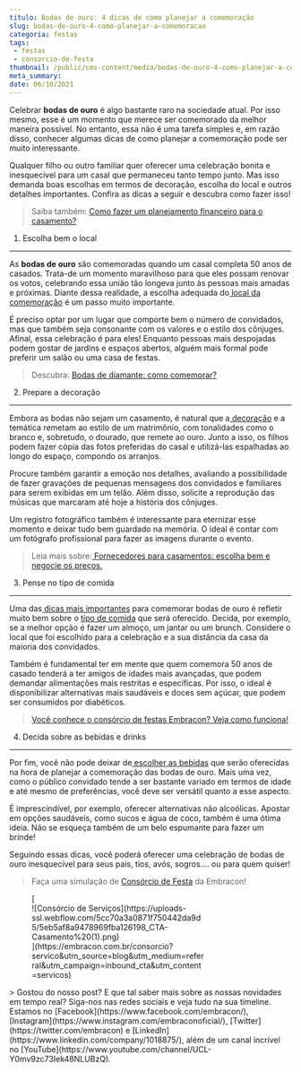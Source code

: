 ```yaml
---
titulo: Bodas de ouro: 4 dicas de como planejar a comemoração
slug: bodas-de-ouro-4-como-planejar-a-comemoracao
categoria: festas
tags:
 - festas
 - consorcio-de-festa
thumbnail: /public/cms-content/media/bodas-de-ouro-4-como-planejar-a-comemoracao.jpeg
meta_summary: 
date: 06/10/2021
---
```

Celebrar **bodas de ouro** é algo bastante raro na sociedade atual. Por isso mesmo, esse é um momento que merece ser comemorado da melhor maneira possível. No entanto, essa não é uma tarefa simples e, em razão disso, conhecer algumas dicas de como planejar a comemoração pode ser muito interessante.

Qualquer filho ou outro familiar quer oferecer uma celebração bonita e inesquecível para um casal que permaneceu tanto tempo junto. Mas isso demanda boas escolhas em termos de decoração, escolha do local e outros detalhes importantes. Confira as dicas a seguir e descubra como fazer isso!

> Saiba também: [Como fazer um planejamento financeiro para o casamento?](https://www.embracon.com.br/blog/como-fazer-um-planejamento-financeiro-para-o-casamento)

1. Escolha bem o local
----------------------

As **bodas de ouro** são comemoradas quando um casal completa 50 anos de casados. Trata-de um momento maravilhoso para que eles possam renovar os votos, celebrando essa união tão longeva junto às pessoas mais amadas e próximas. Diante dessa realidade, a escolha adequada do[ local da comemoração](https://www.embracon.com.br/blog/como-escolher-o-melhor-local-para-a-festa-de-casamento) é um passo muito importante.

É preciso optar por um lugar que comporte bem o número de convidados, mas que também seja consonante com os valores e o estilo dos cônjuges. Afinal, essa celebração é para eles! Enquanto pessoas mais despojadas podem gostar de jardins e espaços abertos, alguém mais formal pode preferir um salão ou uma casa de festas.

> Descubra: [Bodas de diamante: como comemorar?](https://www.embracon.com.br/blog/bodas-de-diamante-como-comemorar)

2. Prepare a decoração
----------------------

Embora as bodas não sejam um casamento, é natural que a[ decoração](https://www.embracon.com.br/blog/conheca-as-principais-tendencias-em-decoracao-de-casamento) e a temática remetam ao estilo de um matrimônio, com tonalidades como o branco e, sobretudo, o dourado, que remete ao ouro. Junto a isso, os filhos podem fazer cópia das fotos preferidas do casal e utilizá-las espalhadas ao longo do espaço, compondo os arranjos.

Procure também garantir a emoção nos detalhes, avaliando a possibilidade de fazer gravações de pequenas mensagens dos convidados e familiares para serem exibidas em um telão. Além disso, solicite a reprodução das músicas que marcaram até hoje a história dos cônjuges.

Um registro fotográfico também é interessante para eternizar esse momento e deixar tudo bem guardado na memória. O ideal é contar com um fotógrafo profissional para fazer as imagens durante o evento.

> Leia mais sobre:[ Fornecedores para casamentos: escolha bem e negocie os preços.](https://www.embracon.com.br/blog/fornecedores-para-casamentos-escolha-bem-e-negocie-os-precos)

3. Pense no tipo de comida
--------------------------

Uma das[ dicas mais importantes](https://www.embracon.com.br/blog/6-tendencias-de-casamento-que-voce-precisa-conhecer) para comemorar bodas de ouro é refletir muito bem sobre o [tipo de comida](https://www.embracon.com.br/blog/4-conselhos-para-escolher-o-menu-de-festa-de-casamento) que será oferecido. Decida, por exemplo, se a melhor opção é fazer um almoço, um jantar ou um brunch. Considere o local que foi escolhido para a celebração e a sua distância da casa da maioria dos convidados.

Também é fundamental ter em mente que quem comemora 50 anos de casado tenderá a ter amigos de idades mais avançadas, que podem demandar alimentações mais restritas e específicas. Por isso, o ideal é disponibilizar alternativas mais saudáveis e doces sem açúcar, que podem ser consumidos por diabéticos.

> [Você conhece o consórcio de festas Embracon? Veja como funciona!](https://www.embracon.com.br/blog/voce-conhece-o-consorcio-de-festas-embracon-veja-como-funciona)

4. Decida sobre as bebidas e drinks
-----------------------------------

Por fim, você não pode deixar de[ escolher as bebidas](https://www.embracon.com.br/blog/bebidas-no-casamento-como-escolher-e-calcular-a-quantidade-adequada) que serão oferecidas na hora de planejar a comemoração das bodas de ouro. Mais uma vez, como o público convidado tende a ser bastante variado em termos de idade e até mesmo de preferências, você deve ser versátil quanto a esse aspecto.

É imprescindível, por exemplo, oferecer alternativas não alcoólicas. Apostar em opções saudáveis, como sucos e água de coco, também é uma ótima ideia. Não se esqueça também de um belo espumante para fazer um brinde!

Seguindo essas dicas, você poderá oferecer uma celebração de bodas de ouro inesquecível para seus pais, tios, avós, sogros.... ou para quem quiser!

> Faça uma simulação de [Consórcio de Festa](https://www.embracon.com.br/consorcio-servicos) da Embracon!

<figure class="w-richtext-figure-type-image w-richtext-align-center" style="max-width:310px">[<div>![Consórcio de Serviços](https://uploads-ssl.webflow.com/5cc70a3a0871f750442da9d5/5eb5af8a9478969fba126198_CTA-Casamento%20(1).png)</div>](https://embracon.com.br/consorcio?servico&utm_source=blog&utm_medium=referral&utm_campaign=inbound_cta&utm_content=servicos)</figure>> Gostou do nosso post? E que tal saber mais sobre as nossas novidades em tempo real? Siga-nos nas redes sociais e veja tudo na sua timeline. Estamos no [Facebook](https://www.facebook.com/embracon/), [Instagram](https://www.instagram.com/embraconoficial/), [Twitter](https://twitter.com/embracon) e [LinkedIn](https://www.linkedin.com/company/1018875/), além de um canal incrível no [YouTube](https://www.youtube.com/channel/UCL-Y0mv9zc73Iek48NLUBzQ).
